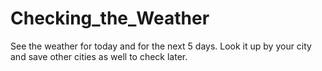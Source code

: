 # Checking_the_Weather
See the weather for today and for the next 5 days. Look it up by your city and save other cities as well to check later. 
